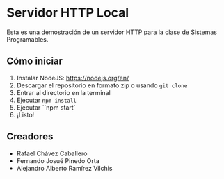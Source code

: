 # Servidor HTTP Local
Esta es una demostración de un servidor HTTP para la clase de Sistemas Programables.

## Cómo iniciar
1. Instalar NodeJS: https://nodejs.org/en/
2. Descargar el repositorio en formato zip o usando `git clone`
3. Entrar al directorio en la terminal
4. Ejecutar `npm install`
5. Ejecutar ``npm start`
6. ¡Listo!

## Creadores
- Rafael Chávez Caballero
- Fernando Josué Pinedo Orta
- Alejandro Alberto Ramírez Vilchis

